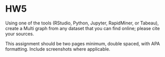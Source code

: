 # HW5
Using one of the tools (RStudio, Python, Jupyter, RapidMiner, or Tabeau), create a Multi graph from any dataset that you can find online; please cite your sources. 

This assignment should be two pages minimum, double spaced, with APA formatting. Include screenshots where applicable.
